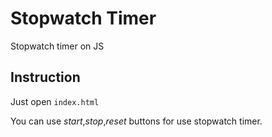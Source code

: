 # Stopwatch Timer
Stopwatch timer on JS



## Instruction
Just open `index.html`

You can use *start*,*stop*,*reset* buttons for use stopwatch timer.




